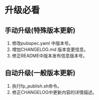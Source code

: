 升级必看
======

## 手动升级(特殊版本更新)

1. 修改pubspec.yaml 中版本号。
2. 增加CHANGELOG.md 版本变更信息。
3. 修正README中版本发布信息版本号。

## 自动升级(一般版本更新)

1. 执行fp_publish.sh命令。
2. 修正CHANGELOG中更新内容的详情描述。


